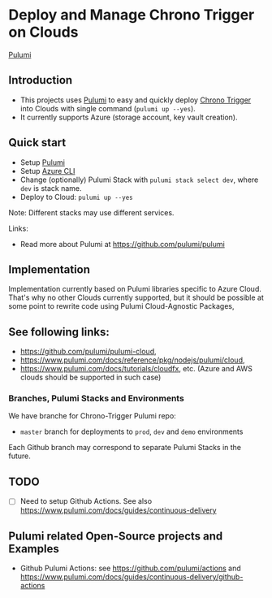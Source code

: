 # Deploy and Manage Chrono Trigger on Clouds

[Pulumi](https://github.com/heru-inc/chrono-trigger.git)

## Introduction


-   This projects uses [Pulumi](https://www.pulumi.com) to easy and quickly deploy [Chrono Trigger](https://github.com/heru-inc/chrono-trigger.git) into Clouds with single command (`pulumi up --yes`).
-   It currently supports Azure (storage account, key vault creation).

## Quick start

-   Setup [Pulumi](https://www.pulumi.com/docs/reference/install)
-   Setup [Azure CLI](https://docs.microsoft.com/en-us/cli/azure/install-azure-cli-windows?tabs=azure-cli)
-   Change (optionally) Pulumi Stack with `pulumi stack select dev`, where `dev` is stack name.
-   Deploy to Cloud: `pulumi up --yes`

Note: Different stacks may use different services.

Links:
-   Read more about Pulumi at <https://github.com/pulumi/pulumi>

## Implementation

Implementation currently based on Pulumi libraries specific to Azure Cloud.
That's why no other Clouds currently supported, but it should be possible at some point to rewrite code using Pulumi Cloud-Agnostic Packages,
## See following links:
- <https://github.com/pulumi/pulumi-cloud>,
- <https://www.pulumi.com/docs/reference/pkg/nodejs/pulumi/cloud>,
- <https://www.pulumi.com/docs/tutorials/cloudfx>, etc.
(Azure and AWS clouds should be supported in such case)


### Branches, Pulumi Stacks and Environments

We have branche for Chrono-Trigger Pulumi repo:

-   `master` branch for deployments to `prod`, `dev` and `demo` environments


Each Github branch may correspond to separate Pulumi Stacks in the future.


## TODO

-   [ ] Need to setup Github Actions.
 See also <https://www.pulumi.com/docs/guides/continuous-delivery>

## Pulumi related Open-Source projects and Examples

-   Github Pulumi Actions: see <https://github.com/pulumi/actions> and <https://www.pulumi.com/docs/guides/continuous-delivery/github-actions>


